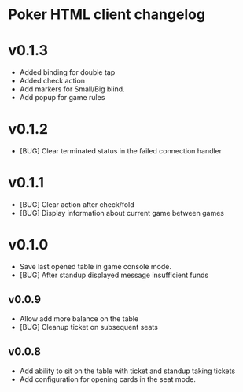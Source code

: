 Poker HTML client changelog
================================

# v0.1.3
- Added binding for double tap
- Added check action
- Add markers for Small/Big blind.
- Add popup for game rules

# v0.1.2
- [BUG] Clear terminated status in the failed connection handler

# v0.1.1
- [BUG] Clear action after check/fold
- [BUG] Display information about current game between games

# v0.1.0
- Save last opened table in game console mode.
- [BUG] After standup displayed message insufficient funds

## v0.0.9
- Allow add more balance on the table
- [BUG] Cleanup ticket on subsequent seats

## v0.0.8
- Add ability to sit on the table with ticket and standup taking tickets
- Add configuration for opening cards in the seat mode.
